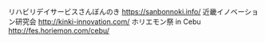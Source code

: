 リハビリデイサービスさんぼんのき https://sanbonnoki.info/
近畿イノベーション研究会 http://kinki-innovation.com/
ホリエモン祭 in Cebu http://fes.horiemon.com/cebu/

